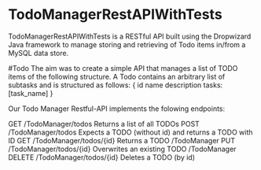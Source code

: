 # TodoManagerRestAPIWithTests
TodoManagerRestAPIWithTests is a RESTful API built using the Dropwizard Java framework to manage storing and retrieving of Todo items in/from a MySQL data store.

#Todo
The aim was to create a simple API that manages a list of TODO items of the following structure.
A Todo contains an arbitrary list of subtasks and is structured as follows:
{
  id
  name
  description
  tasks: [task_name]
}

Our Todo Manager Restful-API implements the folowing endpoints:

GET	/TodoManager/todos	Returns a list of all TODOs 
POST	/TodoManager/todos	Expects a TODO (without id) and returns a TODO with ID
GET	/TodoManager/todos/{id}	Returns a TODO /TodoManager
PUT	/TodoManager/todos/{id}	Overwrites an existing TODO /TodoManager
DELETE	/TodoManager/todos/{id}	Deletes a TODO (by id)
